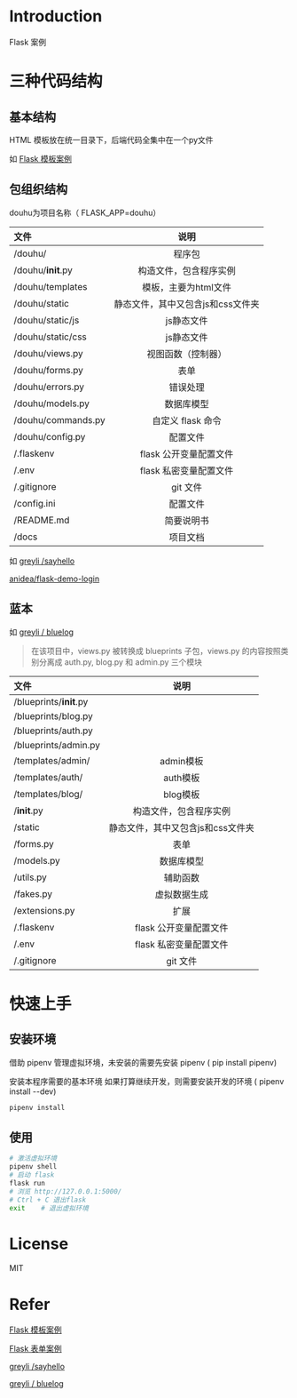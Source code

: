 # Introduction

Flask 案例

# 三种代码结构

## 基本结构

HTML 模板放在统一目录下，后端代码全集中在一个py文件

如 [Flask 模板案例](https://gitee.com/anidea/flaskdemo-templates)

## 包组织结构

douhu为项目名称（ FLASK_APP=douhu）

|   文件   |    说明  |
| :---- | :----: |
|   /douhu/   |   程序包   |
|   /douhu/__init__.py    |   构造文件，包含程序实例   |
|   /douhu/templates   |   模板，主要为html文件   |
|   /douhu/static   |   静态文件，其中又包含js和css文件夹   |
|   /douhu/static/js   |   js静态文件  |
|   /douhu/static/css   |   js静态文件  |
|   /douhu/views.py   |   视图函数（控制器）   |
|   /douhu/forms.py   |   表单   |
|   /douhu/errors.py   |   错误处理   |
|   /douhu/models.py   |   数据库模型   |
|   /douhu/commands.py   |   自定义 flask 命令   |
|   /douhu/config.py   |   配置文件   |
|   /.flaskenv   |   flask 公开变量配置文件   |
|   /.env   |  flask 私密变量配置文件    |
|   /.gitignore   |   git 文件   |
|   /config.ini   |   配置文件   |
|   /README.md   |    简要说明书  |
|   /docs   |    项目文档  |

如 [ greyli /sayhello ](https://github.com/greyli/sayhello)

[anidea/flask-demo-login](https://gitee.com/anidea/flask-demo-login)

## 蓝本

如 [greyli / bluelog](https://github.com/greyli/bluelog)
> 在该项目中，views.py 被转换成 blueprints 子包，views.py 的内容按照类别分离成 auth.py, blog.py 和 admin.py 三个模块

|   文件   |    说明  |
| :---- | :----: |
|   /blueprints/__init__.py   |      |
|   /blueprints/blog.py   |      |
|   /blueprints/auth.py   |      |
|   /blueprints/admin.py   |      |
|   /templates/admin/   |   admin模板   |
|   /templates/auth/   |   auth模板   |
|   /templates/blog/   |   blog模板   |
|   /__init__.py    |   构造文件，包含程序实例   
|   /static   |   静态文件，其中又包含js和css文件夹   |
|   /forms.py   |   表单   |
|   /models.py   |   数据库模型   |
|   /utils.py   |   辅助函数   |
|   /fakes.py   |   虚拟数据生成   |
|   /extensions.py   |   扩展   |
|   /.flaskenv   |   flask 公开变量配置文件   |
|   /.env   |  flask 私密变量配置文件    |
|   /.gitignore   |   git 文件   |

# 快速上手

## 安装环境

借助 pipenv 管理虚拟环境，未安装的需要先安装 pipenv ( pip install pipenv)

安装本程序需要的基本环境
如果打算继续开发，则需要安装开发的环境 ( pipenv install --dev)
```bash
pipenv install
```

## 使用

```bash
# 激活虚拟环境
pipenv shell
# 启动 flask
flask run   
# 浏览 http://127.0.0.1:5000/
# Ctrl + C 退出flask
exit    # 退出虚拟环境
```

# License

MIT

# Refer

[Flask 模板案例](https://gitee.com/anidea/flaskdemo-templates)

[Flask 表单案例](https://gitee.com/anidea/flaskdemo-form)

[greyli /sayhello ](https://github.com/greyli/sayhello)

[greyli / bluelog](https://github.com/greyli/bluelog)
